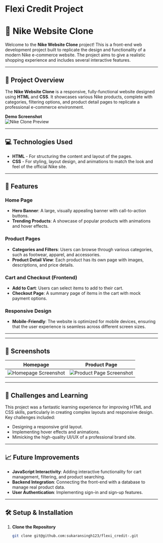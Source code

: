 # Flexi Credit Project
# 🏀 Nike Website Clone

Welcome to the **Nike Website Clone** project! This is a front-end web development project built to replicate the design and functionality of a modern Nike e-commerce website. The project aims to give a realistic shopping experience and includes several interactive features.

---

## 🚀 Project Overview

The **Nike Website Clone** is a responsive, fully-functional website designed using **HTML** and **CSS**. It showcases various Nike products, complete with categories, filtering options, and product detail pages to replicate a professional e-commerce environment.

**Demo Screenshot**  
![Nike Clone Preview](https://dummyimage.com/800x450/eee/aaa.png&text=Website+Preview)

---

## 💻 Technologies Used

- **HTML** - For structuring the content and layout of the pages.
- **CSS** - For styling, layout design, and animations to match the look and feel of the official Nike site.

---

## 🌟 Features

### Home Page
- **Hero Banner**: A large, visually appealing banner with call-to-action buttons.
- **Trending Products**: A showcase of popular products with animations and hover effects.

### Product Pages
- **Categories and Filters**: Users can browse through various categories, such as footwear, apparel, and accessories.
- **Product Detail View**: Each product has its own page with images, descriptions, and price details.

### Cart and Checkout (Frontend)
- **Add to Cart**: Users can select items to add to their cart.
- **Checkout Page**: A summary page of items in the cart with mock payment options.

### Responsive Design
- **Mobile-Friendly**: The website is optimized for mobile devices, ensuring that the user experience is seamless across different screen sizes.

---


---

## 📸 Screenshots

| Homepage                                | Product Page                           |
|-----------------------------------------|----------------------------------------|
| ![Homepage Screenshot](https://dummyimage.com/300x200/eee/aaa.png&text=Homepage) | ![Product Page Screenshot](https://dummyimage.com/300x200/eee/aaa.png&text=Product+Page) |


---

## 🤔 Challenges and Learning

This project was a fantastic learning experience for improving HTML and CSS skills, particularly in creating complex layouts and responsive design. Key challenges included:
- Designing a responsive grid layout.
- Implementing hover effects and animations.
- Mimicking the high-quality UI/UX of a professional brand site.

---

## 📈 Future Improvements

- **JavaScript Interactivity**: Adding interactive functionality for cart management, filtering, and product searching.
- **Backend Integration**: Connecting the front-end with a database to manage real product data.
- **User Authentication**: Implementing sign-in and sign-up features.

---

## 🛠 Setup & Installation

1. **Clone the Repository**
   ```bash
   git clone git@github.com:sukaransingh123/flexi_credit-.git


